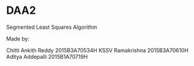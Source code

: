 # DAA2
Segmented Least Squares Algorithm

Made by:

Chitti Ankith Reddy 2015B3A70534H
KSSV Ramakrishna 2015B3A70610H
Aditya Addepalli 2015B1A70719H
